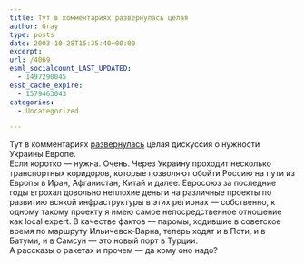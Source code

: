 ```yaml
---
title: Тут в комментариях развернулась целая
author: Gray
type: posts
date: 2003-10-28T15:35:40+00:00
excerpt:
url: /4069
esml_socialcount_LAST_UPDATED:
  - 1497290045
essb_cache_expire:
  - 1579463043
categories:
  - Uncategorized

---
```








Тут в комментариях <a href="http://www.searchengines.ru/blog/archives/002177.html" target="_blank">развернулась</a> целая дискуссия о нужности Украины Европе.  
Если коротко &#8212; нужна. Очень. Через Украину проходит несколько транспортных коридоров, которые позволяют обойти Россию на пути из Европы в Иран, Афганистан, Китай и далее. Евросоюз за последние годы вгрохал довольно неплохие деньги на различные проекты по развитию всякой инфраструктуры в этих регионах &#8212; собственно, к одному такому проекту я имею самое непосредственное отношение как local expert. В качестве фактов &#8212; паромы, ходившие в советское время по маршруту Ильичевск-Варна, теперь ходят и в Поти, и в Батуми, и в Самсун &#8212; это новый порт в Турции.  
А рассказы о ракетах и прочем &#8212; да кому оно надо?